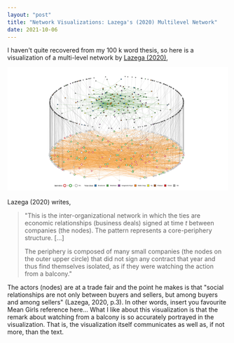 ```yaml
---
layout: "post"
title: "Network Visualizations: Lazega's (2020) Multilevel Network"
date: 2021-10-06
---
```


I haven't quite recovered from my 100 k word thesis, so here is a visualization of a multi-level network by [Lazega (2020)](https://www.researchgate.net/publication/348638258_Visualizing_Multilevel_Networks_for_the_Analysis_of_Superposed_Levels_of_Collective_Agency),

![Lazega 2020 Multilevel](/_img/lazega.png)

Lazega (2020) writes,
> "This is the inter-organizational network in which the ties are economic relationships (business deals) signed at time _t_ between companies (the nodes). The pattern represents a core-periphery structure. [...]
>
> The periphery is composed of many small companies (the nodes on the outer upper circle) that did not sign any contract that year and thus find themselves isolated, as if they were watching the action from a balcony."

The actors (nodes) are at a trade fair and the point he makes is that "social relationships are not only between buyers and sellers, but among buyers and among sellers" (Lazega, 2020, p.3).
In other words, insert you favourite Mean Girls reference here...
What I like about this visualization is that the remark about watching from a balcony is so accurately portrayed in the visualization.
That is, the visualization itself communicates as well as, if not more, than the text.
